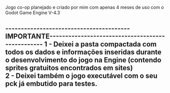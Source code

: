 Jogo co-op planejado e criado por mim com apenas 4 meses de uso com o Godot Game Engine V-4.3

----------------------------------------IMPORTANTE-------------------------------------------------
1 - Deixei a pasta compactada com todos os dados e informações inseridas durante
o desenvolvimento do jogo na Engine (contendo sprites gratuitos encontrados em sites)   
2 - Deixei também o jogo executável com o seu pck já embutido para testes.
----------------------------------------------------------------------------------------------
